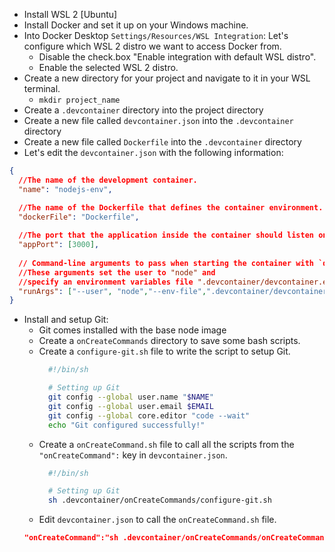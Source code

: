 * Install WSL 2 [Ubuntu]
* Install Docker and set it up on your Windows machine.
* Into Docker Desktop `Settings/Resources/WSL Integration`: Let's configure which WSL 2 distro we want to access Docker from.
  - Disable the check.box "Enable integration with default WSL distro".
  - Enable the selected WSL 2 distro.
* Create a new directory for your project and navigate to it in your WSL terminal.
  - `mkdir project_name`
* Create a `.devcontainer` directory into the project directory
* Create a new file called `devcontainer.json` into the `.devcontainer` directory
* Create a new file called `Dockerfile` into the `.devcontainer` directory
* Let's edit the `devcontainer.json` with the following information:
```json
{
  //The name of the development container.
  "name": "nodejs-env", 

  //The name of the Dockerfile that defines the container environment.
  "dockerFile": "Dockerfile", 
   
  //The port that the application inside the container should listen on.
  "appPort": [3000], 
   
  // Command-line arguments to pass when starting the container with `docker run`. 
  //These arguments set the user to "node" and 
  //specify an environment variables file ".devcontainer/devcontainer.env".
  "runArgs": ["--user", "node","--env-file",".devcontainer/devcontainer.env"]
}
```
* Install and setup Git:
  - Git comes installed with the base node image <!-- - Install `git-all` in the Dockerfile by adding ther line `git-all \` before `&& rm -rf /var/lib/apt/lists/*`. -->
  - Create a `onCreateCommands` directory to save some bash scripts.
  - Create a `configure-git.sh` file to write the script to setup Git.
    ```bash
      #!/bin/sh

      # Setting up Git
      git config --global user.name "$NAME"
      git config --global user.email $EMAIL
      git config --global core.editor "code --wait"
      echo "Git configured successfully!"
    ```
  - Create a `onCreateCommand.sh` file to call all the scripts from the `"onCreateCommand":` key in `devcontainer.json`.
    ```bash
      #!/bin/sh

      # Setting up Git
      sh .devcontainer/onCreateCommands/configure-git.sh
    ```
  - Edit `devcontainer.json` to call the `onCreateCommand.sh` file.
  ```json
  "onCreateCommand":"sh .devcontainer/onCreateCommands/onCreateCommand.sh"
  ```

